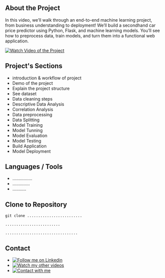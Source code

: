 ## About the Project

In this video, we’ll walk through an end-to-end machine learning project, from business understanding to deployment! We’ll build a secondhand car price predictor using Python, Flask, and machine learning models. You’ll see how to preprocess data, train models, and turn them into a functional web application. 

[![Watch Video of the Project](https://img.shields.io/badge/YouTube-Watch_Video-red)](https://www.youtube.com/watch?v=RlbUyfibVYk)

## Project's Sections

- introduction & workflow of project
- Demo of the project
- Explain the project structure
- See dataset
- Data cleaning steps
- Descriptive Data Analysis
- Correlation Analysis
- Data preprocessing
- Data Splitting
- Model Training
- Model Tunning
- Model Evaluation
- Model Testing
- Build Application
- Model Deployment

## Languages / Tools

- ................
- ..............
- ...........

## Clone to Repository

```HTTP
git clone .........................
```

```SSH
.........................
```

```CLI
.................................
```

## Contact

- [![Follow me on Linkedin  ](https://img.shields.io/badge/LinkedIn-Profile-blue)](https://www.linkedin.com/in/mehrdad-dehghan)
- [![Watch my other videos  ](https://img.shields.io/badge/YouTube-Channel-red)](https://www.youtube.com/@Mer_Dehghan)
- [![Contact with me  ](https://img.shields.io/badge/Gmail-Mail-red)](mailto:Mansourdehghan.Mehrdad@gmail.com)
